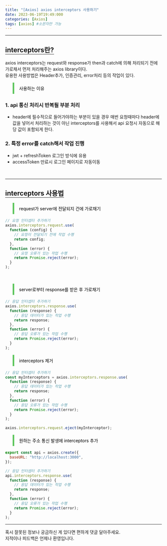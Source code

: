 ```yaml
---
title: "[Axios] axios interceptors 사용하기"
date: 2023-06-19T19:49:000
categories: [Axios]
tags: [axios] #소문자만 가능
---
```


---

## <b style="border-bottom:2px solid gray" class="h2">interceptors란?</b>

axios interceptors는 request와 response가 then과 catch에 의해 처리되기 전에<br/> 가로채서 먼저
처리해주는 axios library이다.<br/> 유용한 사용방법은 Header추가, 인증관리, error처리 등의 작업이 있다.
<br/>

<blockquote style="color:black; padding: 0.5rem 1rem; border-left: 5px solid #5cc55b;">
사용하는 이유
</blockquote>

### <b>1. api 통신 처리시 반복될 부분 처리</b>

- header에 필수적으로 들어가야하는 부분이 있을 경우 매번 요청때마다 header에 값을 넣어서
  처리하는 것이 아닌 interceptors를 사용해서 api 요청시 자동으로 해당 값이 포함되게 한다.

### <b>2. 특정 error를 catch해서 작업 진행</b>

- jwt + refreshToken 로그인 방식에 유용
- accessToken 만료시 로그인 페이지로 자동이동

<br/>

---

## <b style="border-bottom:2px solid gray" class="h2">interceptors 사용법</b>

<blockquote style="color:black; padding: 0.5rem 1rem; border-left: 5px solid #5cc55b;">
request가 server에 전달되지 건에 가로채기
</blockquote>

```js
// 요청 인터셉터 추가하기
axios.interceptors.request.use(
  function (config) {
    // 요청이 전달되기 전에 작업 수행
    return config;
  },
  function (error) {
    // 요청 오류가 있는 작업 수행
    return Promise.reject(error);
  }
);
```

<br/>

<blockquote style="color:black; padding: 0.5rem 1rem; border-left: 5px solid #5cc55b;">
server로부터 response를 받은 후 가로채기
</blockquote>

```js
// 응답 인터셉터 추가하기
axios.interceptors.response.use(
  function (response) {
    // 응답 데이터가 있는 작업 수행
    return response;
  },
  function (error) {
    // 응답 오류가 있는 작업 수행
    return Promise.reject(error);
  }
);
```

<blockquote style="color:black; padding: 0.5rem 1rem; border-left: 5px solid #5cc55b;">
interceptors 제거
</blockquote>

```js
// 응답 인터셉터 추가하기
const myInterceptors = axios.interceptors.response.use(
  function (response) {
    // 응답 데이터가 있는 작업 수행
    return response;
  },
  function (error) {
    // 응답 오류가 있는 작업 수행
    return Promise.reject(error);
  }
);

axios.interceptors.request.eject(myInterceptor);
```

<blockquote style="color:black; padding: 0.5rem 1rem; border-left: 5px solid #5cc55b;">
원하는 주소 통신 발생에 interceptors 추가
</blockquote>

```js
export const api = axios.create({
  baseURL: "http://localhost:3000",
});

// 응답 인터셉터 추가하기
api.interceptors.response.use(
  function (response) {
    // 응답 데이터가 있는 작업 수행
    return response;
  },
  function (error) {
    // 응답 오류가 있는 작업 수행
    return Promise.reject(error);
  }
);
```

---

<P>혹시 잘못된 정보나 궁금하신 게 있다면 편하게 댓글 달아주세요.<br/>
지적이나 피드백은 언제나 환영입니다.</p>
